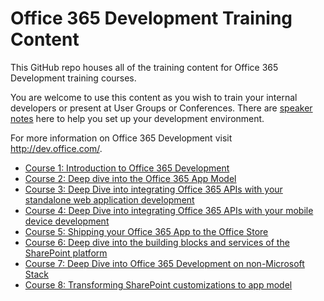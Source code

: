 Office 365 Development Training Content
===============

This GitHub repo houses all of the training content for Office 365 Development training courses. 

You are welcome to use this content as you wish to train your internal developers or present at User Groups or Conferences. There are [speaker notes](/SpeakerNotes.md) here to help you set up your development environment.

For more information on Office 365 Development visit http://dev.office.com/.

- [Course 1: Introduction to Office 365 Development](/O3651/README.md) 
- [Course 2: Deep dive into the Office 365 App Model](/O3652/README.md) 
- [Course 3: Deep Dive into integrating Office 365 APIs with your standalone web application development](/O3653/README.md) 
- [Course 4: Deep Dive into integrating Office 365 APIs with your mobile device development](/O3654/README.md) 
- [Course 5: Shipping your Office 365 App to the Office Store](/O3655/README.md) 
- [Course 6: Deep dive into the building blocks and services of the SharePoint platform](/O3656/README.md) 
- [Course 7: Deep Dive into Office 365 Development on non-Microsoft Stack](/O3657/README.md) 
- [Course 8: Transforming SharePoint customizations to app model](/O3658/Readme.md) 


